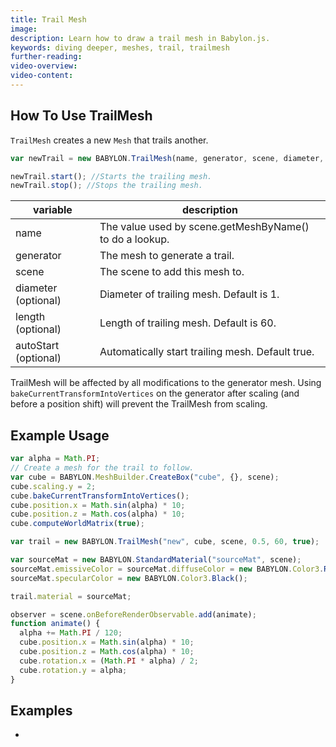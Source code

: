 ```yaml
---
title: Trail Mesh
image:
description: Learn how to draw a trail mesh in Babylon.js.
keywords: diving deeper, meshes, trail, trailmesh
further-reading:
video-overview:
video-content:
---
```


## How To Use TrailMesh

`TrailMesh` creates a new `Mesh` that trails another.

```javascript
var newTrail = new BABYLON.TrailMesh(name, generator, scene, diameter, length, autoStart);

newTrail.start(); //Starts the trailing mesh.
newTrail.stop(); //Stops the trailing mesh.
```

| variable             | description                                             |
| -------------------- | ------------------------------------------------------- |
| name                 | The value used by scene.getMeshByName() to do a lookup. |
| generator            | The mesh to generate a trail.                           |
| scene                | The scene to add this mesh to.                          |
| diameter (optional)  | Diameter of trailing mesh. Default is 1.                |
| length (optional)    | Length of trailing mesh. Default is 60.                 |
| autoStart (optional) | Automatically start trailing mesh. Default true.        |

TrailMesh will be affected by all modifications to the generator mesh. Using `bakeCurrentTransformIntoVertices` on the generator after scaling (and before a position shift) will prevent the TrailMesh from scaling.

## Example Usage

```javascript
var alpha = Math.PI;
// Create a mesh for the trail to follow.
var cube = BABYLON.MeshBuilder.CreateBox("cube", {}, scene);
cube.scaling.y = 2;
cube.bakeCurrentTransformIntoVertices();
cube.position.x = Math.sin(alpha) * 10;
cube.position.z = Math.cos(alpha) * 10;
cube.computeWorldMatrix(true);

var trail = new BABYLON.TrailMesh("new", cube, scene, 0.5, 60, true);

var sourceMat = new BABYLON.StandardMaterial("sourceMat", scene);
sourceMat.emissiveColor = sourceMat.diffuseColor = new BABYLON.Color3.Red();
sourceMat.specularColor = new BABYLON.Color3.Black();

trail.material = sourceMat;

observer = scene.onBeforeRenderObservable.add(animate);
function animate() {
  alpha += Math.PI / 120;
  cube.position.x = Math.sin(alpha) * 10;
  cube.position.z = Math.cos(alpha) * 10;
  cube.rotation.x = (Math.PI * alpha) / 2;
  cube.rotation.y = alpha;
}
```

## Examples

- <Playground id="#1F4UET#33" title="Glowing orbs with trail" description="Simple example of using trailmesh in your scene."/>
